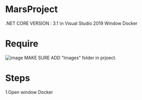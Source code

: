 # MarsProject

.NET CORE VERSION : 3.1 \n
Visual Studio 2019
Window Docker

# Require
![image](https://user-images.githubusercontent.com/69368818/109007958-589d8680-7672-11eb-9168-9de89328a6ff.png)
MAKE SURE ADD "Images" folder in prjoect.

# Steps
1.Open window Docker



